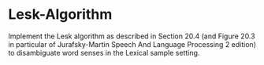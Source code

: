 # Lesk-Algorithm
Implement the Lesk algorithm as described in Section 20.4 (and Figure 20.3 in particular of Jurafsky-Martin Speech And Language Processing 2 edition) to disambiguate word senses in the Lexical sample setting. 
